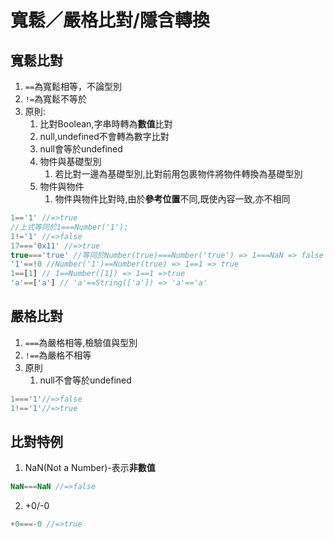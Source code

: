 # 寬鬆／嚴格比對/隱含轉換
## 寬鬆比對
1. `==`為寬鬆相等，不論型別
2. `!=`為寬鬆不等於
3. 原則:
   1. 比對Boolean,字串時轉為**數值**比對
   2. null,undefined不會轉為數字比對
   3. null會等於undefined
   4. 物件與基礎型別
      1. 若比對一邊為基礎型別,比對前用包裹物件將物件轉換為基礎型別
   5. 物件與物件
      1. 物件與物件比對時,由於**參考位置**不同,既使內容一致,亦不相同
```js
1=='1' //=>true
//上式等同於1===Number('1');
1!='1' //=>false
17==='0x11' //=>true
true==='true' //等同於Number(true)===Number('true') => 1===NaN => false
'1'==!0 //Number('1')==Number(true) => 1==1 => true
1==[1] // 1==Number([1]) => 1==1 =>true
'a'==['a'] // 'a'==String(['a']) => 'a'=='a'
```
## 嚴格比對
1. `===`為嚴格相等,檢驗值與型別
2. `!==`為嚴格不相等
3. 原則
   1. null不會等於undefined
```js
1==='1'//=>false
1!=='1'//=>true
```

## 比對特例
1. NaN(Not a Number)-表示**非數值**
```js
NaN===NaN //=>false
```
2. +0/-0
```js
+0===-0 //=>true
```
